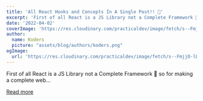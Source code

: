 ```yaml
---
title: 'All React Hooks and Concepts In A Single Post!! 🤗'
excerpt: 'First of all React is a JS Library not a Complete Framework 🙂 so for making a complete web...'
date: '2022-04-02'
coverImage: 'https://res.cloudinary.com/practicaldev/image/fetch/s--FmjjO-lB--/c_imagga_scale,f_auto,fl_progressive,h_420,q_auto,w_1000/https://dev-to-uploads.s3.amazonaws.com/uploads/articles/e79bvdtj04yxomtm65h8.png'
author:
  name: Koders
  picture: "assets/blog/authors/koders.png"
ogImage:
  url: 'https://res.cloudinary.com/practicaldev/image/fetch/s--FmjjO-lB--/c_imagga_scale,f_auto,fl_progressive,h_420,q_auto,w_1000/https://dev-to-uploads.s3.amazonaws.com/uploads/articles/e79bvdtj04yxomtm65h8.png'
---
```


First of all React is a JS Library not a Complete Framework 🙂 so for making a complete web...

[Read more](https://dev.to/nyctonio/all-react-hooks-and-concepts-in-a-single-post-1daf)
